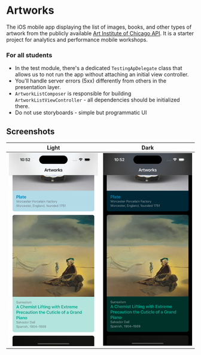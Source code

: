 # Artworks

The iOS mobile app displaying the list of images, books, and other types of artwork from the publicly available [Art Institute of Chicago API](https://api.artic.edu/docs/).
It is a starter project for analytics and performance mobile workshops.

### For all students
- In the test module, there's a dedicated `TestingApDelegate` class that allows us to not run the app without attaching an initial view controller.
- You'll handle server errors (5xx) differently from others in the presentation layer.
- `ArtworkListComposer` is responsible for building `ArtworkListViewController` - all dependencies should be initialized there.
- Do not use storyboards - simple but programmatic UI


## Screenshots



| Light  | Dark |
| ------------- | ------------- |
| <img src="ui-list-light.png" width="300"> | <img src="ui-list-dark.png" width="300">  |
